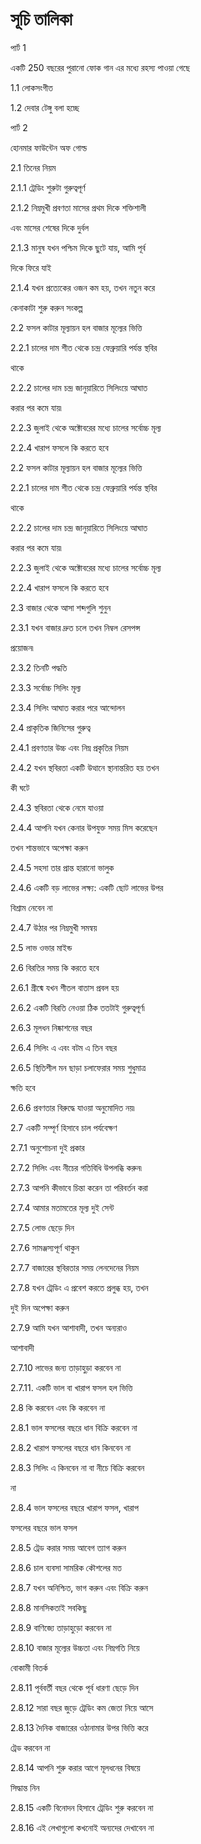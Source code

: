 # সূচি তালিকা

পার্ট 1

একটি 250 বছরের পুরানো ফোক গান এর মধ্যে রহস্য পাওয়া গেছে

1.1 লোকসংগীত

1.2 দেবার টেঙ্গু বলা হচ্ছে

পার্ট 2

হোনমার ফাউন্টেন অফ গোল্ড

2.1 তিনের নিয়ম

2.1.1 ট্রেডিং শুরুটা গুরুত্বপূর্ণ

2.1.2 নিম্নমুখী প্রবণতা মাসের প্রথম দিকে শক্তিশালী

এবং মাসের শেষের দিকে দুর্বল

2.1.3 মানুষ যখন পশ্চিম দিকে ছুটে যায়, আমি পূর্ব

দিকে ফিরে যাই

2.1.4 যখন প্রত্যেকের ওজন কম হয়, তখন নতুন করে

কেনাকাটা শুরু করুন সংকল্প

2.2 ফসল কাটার মূল্যায়ন হল বাজার মূল্যের ভিত্তি

2.2.1 চালের দাম শীত থেকে চন্দ্র ফেব্রুয়ারি পর্যন্ত স্থবির

থাকে

2.2.2 চালের দাম চন্দ্র জানুয়ারিতে সিলিংয়ে আঘাত

করার পর কমে যায়৷

2.2.3 জুলাই থেকে অক্টোবরের মধ্যে চালের সর্বোচ্চ মূল্য

2.2.4 খারাপ ফসলে কি করতে হবে

2.2 ফসল কাটার মূল্যায়ন হল বাজার মূল্যের ভিত্তি

2.2.1 চালের দাম শীত থেকে চন্দ্র ফেব্রুয়ারি পর্যন্ত স্থবির

থাকে

2.2.2 চালের দাম চন্দ্র জানুয়ারিতে সিলিংয়ে আঘাত

করার পর কমে যায়৷

2.2.3 জুলাই থেকে অক্টোবরের মধ্যে চালের সর্বোচ্চ মূল্য

2.2.4 খারাপ ফসলে কি করতে হবে

2.3 বাজার থেকে আসা শব্দগুলি শুনুন

2.3.1 যখন বাজার দ্রুত চলে তখন নিম্বল রেসপন্স

প্রয়োজন৷

2.3.2 তিনটি পদ্ধতি

2.3.3 সর্বোচ্চ সিলিং মূল্য

2.3.4 সিলিং আঘাত করার পরে আন্দোলন

2.4 প্রাকৃতিক জিনিসের গুরুত্ব

2.4.1 প্রবণতার উচ্চ এবং নিম্ন প্রকৃতির নিয়ম

2.4.2 যখন স্থবিরতা একটি উত্থানে স্থানান্তরিত হয় তখন

কী ঘটে

2.4.3 স্থবিরতা থেকে নেমে যাওয়া

2.4.4 আপনি যখন কেনার উপযুক্ত সময় মিস করেছেন

তখন শান্তভাবে অপেক্ষা করুন

2.4.5 সহসা তার প্রান্ত হারানো ভালুক

2.4.6 একটি বড় লাভের লক্ষ্য: একটি ছোট লাভের উপর

বিশ্রাম নেবেন না

2.4.7 উঠার পর নিম্নমুখী সমন্বয়

2.5 লাভ ওভার মাইন্ড

2.6 বিরতির সময় কি করতে হবে

2.6.1 গ্রীষ্মে যখন শীতল বাতাস প্রবল হয়

2.6.2 একটি বিরতি নেওয়া ঠিক ততটাই গুরুত্বপূর্ণ৷

2.6.3 মূলধন নিষ্কাশনের বছর

2.6.4 সিলিং এ এবং বটম এ তিন বছর

2.6.5 স্থিতিশীল মন ছাড়া চলাফেরার সময় শুধুমাত্র

ক্ষতি হবে

2.6.6 প্রবণতার বিরুদ্ধে যাওয়া অনুমোদিত নয়৷

2.7 একটি সম্পূর্ণ হিসাবে চাল পর্যবেক্ষণ

2.7.1 অনুশোচনা দুই প্রকার

2.7.2 সিলিং এবং নীচের গতিবিধি উপলব্ধি করুন৷

2.7.3 আপনি কীভাবে চিন্তা করেন তা পরিবর্তন করা

2.7.4 আমার মতামতের মূল্য দুই সেন্ট

2.7.5 লোভ ছেড়ে দিন

2.7.6 সামঞ্জস্যপূর্ণ থাকুন

2.7.7 বাজারের স্থবিরতার সময় লেনদেনের নিয়ম

2.7.8 যখন ট্রেডিং এ প্রবেশ করতে প্রলুব্ধ হয়, তখন

দুই দিন অপেক্ষা করুন

2.7.9 আমি যখন আশাবাদী, তখন অন্যরাও

আশাবাদী

2.7.10 লাভের জন্য তাড়াহুড়া করবেন না

2.7.11. একটি ভাল বা খারাপ ফসল হল ভিত্তি

2.8 কি করবেন এবং কি করবেন না

2.8.1 ভাল ফসলের বছরে ধান বিক্রি করবেন না

2.8.2 খারাপ ফসলের বছরে ধান কিনবেন না

2.8.3 সিলিং এ কিনবেন না বা নীচে বিক্রি করবেন

না

2.8.4 ভাল ফসলের বছরে খারাপ ফসল, খারাপ

ফসলের বছরে ভাল ফসল

2.8.5 ট্রেড করার সময় আবেগ ত্যাগ করুন

2.8.6 চাল ব্যবসা সামরিক কৌশলের মত

2.8.7 যখন অনিশ্চিত, ভাগ করুন এবং বিক্রি করুন

2.8.8 মানসিকতাই সবকিছু

2.8.9 বাণিজ্যে তাড়াহুড়ো করবেন না

2.8.10 বাজার মূল্যের উচ্চতা এবং নিম্নগতি নিয়ে

বোকামী বিতর্ক

2.8.11 পূর্ববর্তী বছর থেকে পূর্ব ধারণা ছেড়ে দিন

2.8.12 সারা বছর জুড়ে ট্রেডিং কম জেতা নিয়ে আসে

2.8.13 দৈনিক বাজারের ওঠানামার উপর ভিত্তি করে

ট্রেড করবেন না

2.8.14 আপনি শুরু করার আগে মূলধনের বিষয়ে

সিদ্ধান্ত নিন

2.8.15 একটি বিনোদন হিসাবে ট্রেডিং শুরু করবেন না

2.8.16 এই লেখাগুলো কখনোই অন্যদের দেখাবেন না
